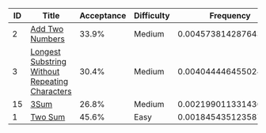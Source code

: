 |ID|Title|Acceptance|Difficulty|Frequency|
|----|-----|----|---|---|
|2|[Add Two Numbers]( https://leetcode.com/problems/add-two-numbers)|33.9%|Medium|0.004573814287643114|
|3|[Longest Substring Without Repeating Characters]( https://leetcode.com/problems/longest-substring-without-repeating-characters)|30.4%|Medium|0.0040444464550240785|
|15|[3Sum]( https://leetcode.com/problems/3sum)|26.8%|Medium|0.0021990113314367685|
|1|[Two Sum]( https://leetcode.com/problems/two-sum)|45.6%|Easy|0.00184543512358731|
